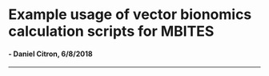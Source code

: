 # Example usage of vector bionomics calculation scripts for MBITES

#### - Daniel Citron, 6/8/2018

<dl><hr></dl>
